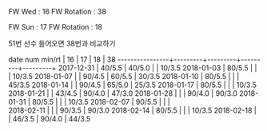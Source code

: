 FW Wed      : 16 
FW Rotation : 38

FW Sun      : 17
FW Rotation : 18

51번 선수 들어오면 38번과 비교하기

date num min/rt |    16   |    17   |    18   |    38
----------------+---------+---------+---------+---------+
2017-12-31      |  40/5.5 |  40/5.0 |         |  10/3.5
2018-01-03      |  80/5.5 |         |         |  10/3.5
2018-01-07      |         |  90/4.5 |  60/5.5 |  30/3.5
2018-01-10      |  80/5.5 |         |         |  45/3.5
2018-01-14      |         |  90/4.5 |  65/5.0 |  25/3.5
2018-01-17      |  80/5.5 |         |         |  10/3.5
2018-01-21      |         |  43/4.5 |  90/4.0 |  47/3.0
2018-01-28      |         |         |  90/4.0 |  90/3.0
2018-01-31      |  80/5.5 |         |         |  10/3.5
2018-02-07      |  90/5.5 |         |         |        
2018-02-11      |         |         |  90/3.5 |  90/3.0
2018-02-14      |  80/5.5 |         |         |  10/3.5
2018-02-18      |         |  46/3.5 |  90/4.0 |  44/3.5

